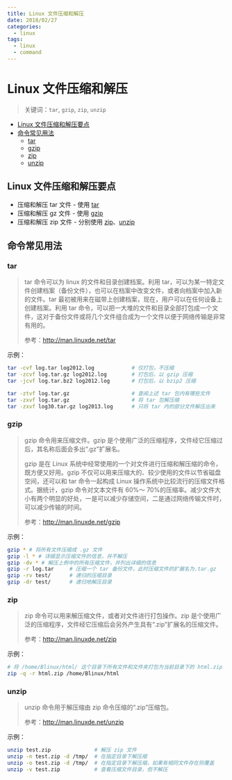 ```yaml
---
title: Linux 文件压缩和解压
date: 2018/02/27
categories:
  - linux
tags:
  - linux
  - command
---
```


# Linux 文件压缩和解压

> 关键词：`tar`, `gzip`, `zip`, `unzip`

<!-- TOC depthFrom:2 depthTo:3 -->

- [Linux 文件压缩和解压要点](#linux-文件压缩和解压要点)
- [命令常见用法](#命令常见用法)
    - [tar](#tar)
    - [gzip](#gzip)
    - [zip](#zip)
    - [unzip](#unzip)

<!-- /TOC -->

## Linux 文件压缩和解压要点

- 压缩和解压 tar 文件 - 使用 [tar](#tar)
- 压缩和解压 gz 文件 - 使用 [gzip](#gzip)
- 压缩和解压 zip 文件 - 分别使用 [zip](#zip)、[unzip](#unzip)

## 命令常见用法

### tar

> tar 命令可以为 linux 的文件和目录创建档案。利用 tar，可以为某一特定文件创建档案（备份文件），也可以在档案中改变文件，或者向档案中加入新的文件。tar 最初被用来在磁带上创建档案，现在，用户可以在任何设备上创建档案。利用 tar 命令，可以把一大堆的文件和目录全部打包成一个文件，这对于备份文件或将几个文件组合成为一个文件以便于网络传输是非常有用的。
>
> 参考：http://man.linuxde.net/tar

示例：

```bash
tar -cvf log.tar log2012.log            # 仅打包，不压缩
tar -zcvf log.tar.gz log2012.log        # 打包后，以 gzip 压缩
tar -jcvf log.tar.bz2 log2012.log       # 打包后，以 bzip2 压缩

tar -ztvf log.tar.gz                    # 查阅上述 tar 包内有哪些文件
tar -zxvf log.tar.gz                    # 将 tar 包解压缩
tar -zxvf log30.tar.gz log2013.log      # 只将 tar 内的部分文件解压出来
```

### gzip

> gzip 命令用来压缩文件。gzip 是个使用广泛的压缩程序，文件经它压缩过后，其名称后面会多出“.gz”扩展名。
>
> gzip 是在 Linux 系统中经常使用的一个对文件进行压缩和解压缩的命令，既方便又好用。gzip 不仅可以用来压缩大的、较少使用的文件以节省磁盘空间，还可以和 tar 命令一起构成 Linux 操作系统中比较流行的压缩文件格式。据统计，gzip 命令对文本文件有 60%～ 70%的压缩率。减少文件大小有两个明显的好处，一是可以减少存储空间，二是通过网络传输文件时，可以减少传输的时间。
>
> 参考：http://man.linuxde.net/gzip

示例：

```bash
gzip * # 将所有文件压缩成 .gz 文件
gzip -l * # 详细显示压缩文件的信息，并不解压
gzip -dv * # 解压上例中的所有压缩文件，并列出详细的信息
gzip -r log.tar     # 压缩一个 tar 备份文件，此时压缩文件的扩展名为.tar.gz
gzip -rv test/      # 递归的压缩目录
gzip -dr test/      # 递归地解压目录
```

### zip

> zip 命令可以用来解压缩文件，或者对文件进行打包操作。zip 是个使用广泛的压缩程序，文件经它压缩后会另外产生具有“.zip”扩展名的压缩文件。
>
> 参考：http://man.linuxde.net/zip

示例：

```bash
# 将 /home/Blinux/html/ 这个目录下所有文件和文件夹打包为当前目录下的 html.zip
zip -q -r html.zip /home/Blinux/html
```

### unzip

> unzip 命令用于解压缩由 zip 命令压缩的“.zip”压缩包。
>
> 参考：http://man.linuxde.net/unzip

示例：

```bash
unzip test.zip              # 解压 zip 文件
unzip -n test.zip -d /tmp/  # 在指定目录下解压缩
unzip -o test.zip -d /tmp/  # 在指定目录下解压缩，如果有相同文件存在则覆盖
unzip -v test.zip           # 查看压缩文件目录，但不解压
```
